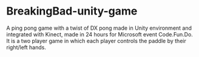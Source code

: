 # BreakingBad-unity-game

A ping pong game with a twist of DX pong made in Unity environment and integrated with Kinect, made in 24 hours for Microsoft event Code.Fun.Do.
It is a two player game in which each player controls the paddle by their right/left hands.
